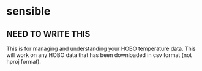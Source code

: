 sensible
================

## NEED TO WRITE THIS

This is for managing and understanding your HOBO temperature data. This
will work on any HOBO data that has been downloaded in csv format (not
hproj format).
